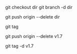 
git checkout dir
git branch -d dir


git push origin --delete dir

git tag 

git push origin --delete v1.7

git tag -d v1.7
